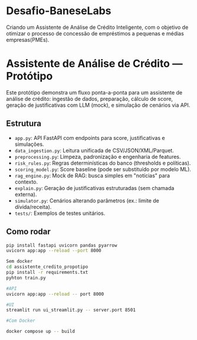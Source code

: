 # Desafio-BaneseLabs
Criando um Assistente de Análise de Crédito Inteligente, com o objetivo de otimizar o processo de concessão de empréstimos a pequenas e médias empresas(PMEs).
# Assistente de Análise de Crédito — Protótipo

Este protótipo demonstra um fluxo ponta-a-ponta para um assistente de análise de crédito:
ingestão de dados, preparação, cálculo de score, geração de justificativas com LLM (mock),
e simulação de cenários via API.

## Estrutura
- `app.py`: API FastAPI com endpoints para score, justificativas e simulações.
- `data_ingestion.py`: Leitura unificada de CSV/JSON/XML/Parquet.
- `preprocessing.py`: Limpeza, padronização e engenharia de features.
- `risk_rules.py`: Regras determinísticas do banco (thresholds e políticas).
- `scoring_model.py`: Score baseline (pode ser substituído por modelo ML).
- `rag_engine.py`: Mock de RAG: busca simples em "notícias" para contexto.
- `explain.py`: Geração de justificativas estruturadas (sem chamada externa).
- `simulator.py`: Cenários alterando parâmetros (ex.: limite de dívida/receita).
- `tests/`: Exemplos de testes unitários.

## Como rodar
```bash
pip install fastapi uvicorn pandas pyarrow
uvicorn app:app --reload --port 8000

Sem docker
cd assistente_credito_propotipo
pip install -r requirements.txt
pyhton train.py

#API
uvicorn app:app --reload -- port 8000

#UI
streamlit run ui_streamlit.py -- server.port 8501

#Com Docker

docker compose up -- build

```
